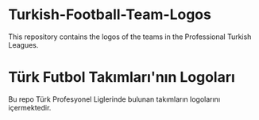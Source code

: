 # Turkish-Football-Team-Logos
This repository contains the logos of the teams in the Professional Turkish Leagues.

# Türk Futbol Takımları'nın Logoları
Bu repo Türk Profesyonel Liglerinde bulunan takımların logolarını içermektedir.
